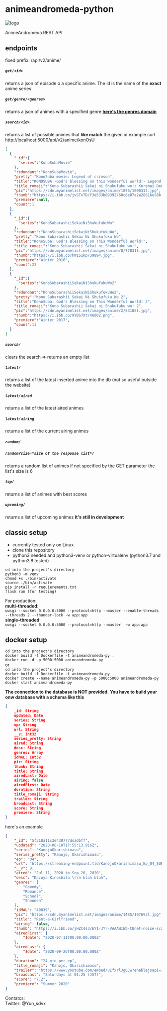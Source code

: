 # animeandromeda-python

![logo](https://www.animeandromeda.net/static/media/Illustration.23741024.webp)

AnimeAndromeda REST API

## endpoints
fixed prefix: /api/v2/anime/

##### `get/<id>`  
returns a json of episode o a specific anime.
The id is the name of the __exact__ anime series

##### `get/genre/<genres>` 
returns a json of animes with a specified genre
**[here's the genres domain](https://raw.githubusercontent.com/oppaoppai/animeandromeda-react/master/src/globals/domains.js)**

##### `search/<id>`
returns a list of possible animes that __like match__ the given id
example
curl http://localhost:5000/api/v2/anime/konOsU
```json
[
  {
    "_id":{
      "series":"KonoSubaMovie"
    },
    "redundant":"KonoSubaMovie",
    "pretty":"KonoSuba movie: Legend of crimson",
    "title":"KONOSUBA -God's blessing on this wonderful world!- Legend of Crimson",
    "title_romaji":"Kono Subarashii Sekai ni Shukufuku wo!: Kurenai Densetsu",
    "pic":"https://cdn.myanimelist.net/images/anime/1856/100031l.jpg",
    "thumb":"https://i.ibb.co/jvSTxTD/f3e533b89392768c8e07a2a28616e58b.jpg",
    "premiere":null,
    "count":1
  },
  {
    "_id":{
      "series":"KonoSubarashiiSekaiNiShukufukuWo"
    },
    "redundant":"KonoSubarashiiSekaiNiShukufukuWo",
    "pretty":"Kono Subarashii Sekai Ni Shukufuku Wo",
    "title":"KonoSuba: God's Blessing on This Wonderful World!",
    "title_romaji":"Kono Subarashii Sekai ni Shukufuku wo!",
    "pic":"https://cdn.myanimelist.net/images/anime/8/77831l.jpg",
    "thumb":"https://i.ibb.co/hW1S1kp/39894.jpg",
    "premiere":"Winter 2016",
    "count":23
  },
  {
    "_id":{
      "series":"KonoSubarashiiSekaiNiShukufukuWo2"
    },
    "redundant":"KonoSubarashiiSekaiNiShukufukuWo2",
    "pretty":"Kono Subarashii Sekai Ni Shukufuku Wo 2",
    "title":"KonoSuba: God's Blessing on This Wonderful World! 2",
    "title_romaji":"Kono Subarashii Sekai ni Shukufuku wo! 2",
    "pic":"https://cdn.myanimelist.net/images/anime/2/83188l.jpg",
    "thumb":"https://i.ibb.co/9YBS7Xt/46002.png",
    "premiere":"Winter 2017",
    "count":11
  }
]
```

##### `search/`
clears the search => returns an empty list

##### `latest/`
returns a list of the latest inserted anime into the db
(not so useful outside the website)

##### `latest/aired`
returns a list of the latest aired animes

##### `latest/airing`
returns a list of the current airing animes

##### `random/`
##### `random?size=*size of the response list*/`
returns a random list of animes
if not specified by the GET parameter the list's size is 6

##### `top/`
returns a list of animes with best scores

##### `upcoming/`
returns a list of upcoming animes
__it's still in development__

## classic setup
- currently tested only on Linux
- clone this repository
- python3 needed and python3-venv or python-virtualenv
  (python3.7 and python3.8 tested)

`cd into the project's directory`  
`python3 -m venv .`  
`chmod +x ./bin/activate`  
`source ./bin/activate`  
`pip install -r requierements.txt`  
`flask run (for testing)`  

For production:  
__multi-threaded__:  
`uwsgi --socket 0.0.0.0:5000
--protocol=http
   --master
   --enable-threads
   --threads 2
   --thunder-lock
   -w app:app`  
__single-threaded__:  
 `uwsgi --socket 0.0.0.0:5000
   --protocol=http
   --master 
   -w app:app`

## docker setup
`cd into the project's directory`  
`docker build -f Dockerfile -t animeandromeda-py .`  
`docker run -d -p 5000:5000 animeandromeda-py`  
or  
`cd into the project's directory`  
`docker build -f Dockerfile -t animeandromeda-py .`  
`docker create --name animeandromeda-py -p 5000:5000 animeandromeda-py`  
`docker start animeandromeda-py`  

__The connection to the database is NOT provided.__
__You have to build your onw database with a schema like this__
```json
{
    _id: String
    updated: Date
    series: String
    ep: String
    url: String
    __v: Int32
    series_pretty: String
    aired: String
    desc: String
    genres: Array
    idMAL: Int32
    pic: String
    thumb: String
    title: String
    airedLast: Date
    airing: false
    airedFirst: Date
    duration: String
    title_romaji: String
    trailer: String
    broadcast: String
    score: String
    premiere: String
}
```
here's an example
```json
{
    "_id": "5f318a11c3e430777dsadbff",
    "updated": "2020-08-10T17:55:13.916Z",
    "series": "KanojoOkarishimasu",
    "series_pretty": "Kanojo, Okarishimasu",
    "ep": "04",
    "url": "https://streaming-endpoint.tld/KanojoOkarishimasu_Ep_04_SUB_xx.mp4",
    "__v": 0,
    "aired": "Jul 11, 2020 to Sep 26, 2020",
    "desc": "Kazuya Kinoshita \r\n blah blah",
    "genres": [
        "Comedy",
        "Romance",
        "School",
        "Shounen"
    ],
    "idMAL": "40839",
    "pic": "https://cdn.myanimelist.net/images/anime/1485/107693l.jpg",
    "title": "Rent-a-Girlfriend",
    "airing": false,
    "thumb": "https://i.ibb.co/jHZC4s3/EY1-JYr-VAAAWIWb-CUnet-noise-scale-Level1-x2.jpg",
    "airedFirst": {
        "$date": "2020-07-11T00:00:00.000Z"
    },
    "airedLast": {
        "$date": "2020-09-26T00:00:00.000Z"
    },
    "duration": "24 min per ep",
    "title_romaji": "Kanojo, Okarishimasu",
    "trailer": "https://www.youtube.com/embed/uIfxrlJg0Jw?enablejsapi=1&wmode=opaque&autoplay=1",
    "broadcast": "Saturdays at 01:25 (JST)",
    "score": "7.2",
    "premiere": "Summer 2020"
}
```
Contatcs:  
Twitter: @Yun_sdvx
